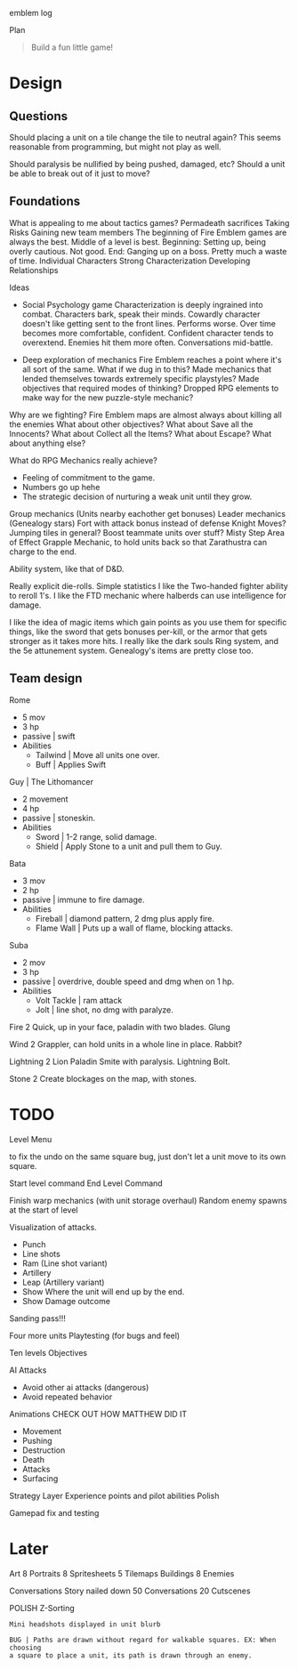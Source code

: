
emblem
log

Plan
> Build a fun little game!

# Design
## Questions
Should placing a unit on a tile change the tile to neutral again? This seems
reasonable from programming, but might not play as well.

Should paralysis be nullified by being pushed, damaged, etc? Should a unit be
able to break out of it just to move?

## Foundations
What is appealing to me about tactics games?
    Permadeath sacrifices
    Taking Risks
    Gaining new team members
    The beginning of Fire Emblem games are always the best.
    Middle of a level is best.
        Beginning: Setting up, being overly cautious. Not good.
        End: Ganging up on a boss. Pretty much a waste of time.
    Individual Characters
        Strong Characterization
        Developing Relationships
 
Ideas
* Social Psychology game
    Characterization is deeply ingrained into combat.
        Characters bark, speak their minds.
            Cowardly character doesn't like getting sent to the front lines.
                Performs worse.
                Over time becomes more comfortable, confident.
            Confident character tends to overextend.
                Enemies hit them more often.
        Conversations mid-battle.

* Deep exploration of mechanics
    Fire Emblem reaches a point where it's all sort of the same.
    What if we dug in to this?
        Made mechanics that lended themselves towards extremely specific playstyles?
        Made objectives that required modes of thinking?
        Dropped RPG elements to make way for the new puzzle-style mechanic?

Why are we fighting?
Fire Emblem maps are almost always about killing all the enemies
What about other objectives?
What about Save all the Innocents?
What about Collect all the Items?
What about Escape?
What about anything else?

What do RPG Mechanics really achieve?
* Feeling of commitment to the game.
* Numbers go up hehe
* The strategic decision of nurturing a weak unit until they grow.

Group mechanics (Units nearby eachother get bonuses)
Leader mechanics (Genealogy stars)
Fort with attack bonus instead of defense
Knight Moves?
Jumping tiles in general?
Boost teammate units over stuff?
Misty Step
Area of Effect
Grapple Mechanic, to hold units back so that Zarathustra can charge to the end.

Ability system, like that of D&D.

Really explicit die-rolls.
Simple statistics
I like the Two-handed fighter ability to reroll 1's.
I like the FTD mechanic where halberds can use intelligence for damage.

I like the idea of magic items which gain points as you use them for specific
things, like the sword that gets bonuses per-kill, or the armor that gets
stronger as it takes more hits.
I really like the dark souls Ring system, and the 5e attunement system.
Genealogy's items are pretty close too.

## Team design
Rome
* 5 mov
* 3 hp
* passive | swift
* Abilities
  * Tailwind | Move all units one over.
  * Buff | Applies Swift


Guy | The Lithomancer
* 2 movement
* 4 hp
* passive | stoneskin.
* Abilities
  * Sword | 1-2 range, solid damage.
  * Shield | Apply Stone to a unit and pull them to Guy.

Bata
* 3 mov
* 2 hp
* passive | immune to fire damage.
* Abilities
  * Fireball | diamond pattern, 2 dmg plus apply fire.
  * Flame Wall | Puts up a wall of flame, blocking attacks.

Suba
* 2 mov
* 3 hp
* passive | overdrive, double speed and dmg when on 1 hp.
* Abilities
  * Volt Tackle | ram attack
  * Jolt | line shot, no dmg with paralyze.

Fire 2
Quick, up in your face, paladin with two blades.
Glung

Wind 2
Grappler, can hold units in a whole line in place.
Rabbit?

Lightning 2
Lion
Paladin
Smite with paralysis.
Lightning Bolt.

Stone 2
Create blockages on the map, with stones.

# TODO
Level Menu

to fix the undo on the same square bug, just don't let a unit move to its own
square.

Start level command
End Level Command

Finish warp mechanics (with unit storage overhaul)
Random enemy spawns at the start of level

Visualization of attacks.
* Punch
* Line shots
* Ram (Line shot variant)
* Artillery
* Leap (Artillery variant)
* Show Where the unit will end up by the end.
* Show Damage outcome

Sanding pass!!!

Four more units
Playtesting (for bugs and feel)

Ten levels
Objectives


AI Attacks
* Avoid other ai attacks (dangerous)
* Avoid repeated behavior


Animations
CHECK OUT HOW MATTHEW DID IT
* Movement
* Pushing
* Destruction
* Death
* Attacks
* Surfacing

Strategy Layer
Experience points and pilot abilities
Polish

Gamepad fix and testing

# Later
Art
8 Portraits
8 Spritesheets
5 Tilemaps
Buildings
8 Enemies

Conversations
    Story nailed down
    50 Conversations
    20 Cutscenes

POLISH
    Z-Sorting

    Mini headshots displayed in unit blurb 

    BUG | Paths are drawn without regard for walkable squares. EX: When choosing
    a square to place a unit, its path is drawn through an enemy.
